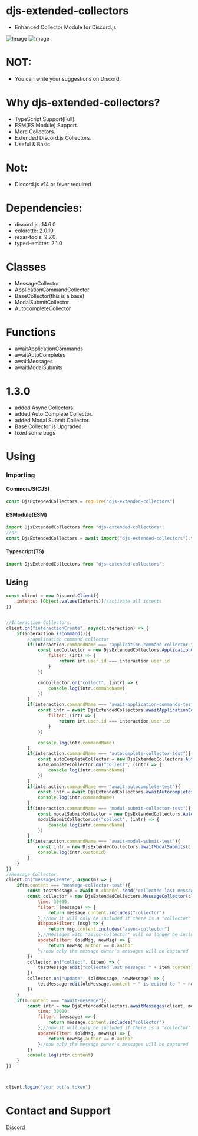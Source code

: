 # djs-extended-collectors

- Enhanced Collector Module for Discord.js

![Image](https://img.shields.io/npm/dt/djs-extended-collectors.svg?color=%2351FC0&maxAge=3600)
![Image](https://img.shields.io/npm/v/djs-extended-collectors?color=red&label=djs-extended-collectors)

# NOT:
- You can write your suggestions on Discord.


# Why djs-extended-collectors?
- TypeScript Support(Full).
- ESM(ES Module) Support.
- More Collectors.
- Extended Discord.js Collectors.
- Useful & Basic.

# Not:
- Discord.js v14 or fever required

# Dependencies:
- discord.js: 14.6.0
- colorette: 2.0.19
- rexar-tools: 2.7.0
- typed-emitter: 2.1.0

# Classes
- MessageCollector
- ApplicationCommandCollector
- BaseCollector(this is a base)
- ModalSubmitCollector
- AutocompleteCollector

# Functions
- awaitApplicationCommands
- awaitAutoCompletes
- awaitMessages
- awaitModalSubmits

# 1.3.0
- added Async Collectors.
- added Auto Complete Collector.
- added Modal Submit Collector.
- Base Collector is Upgraded.
- fixed some bugs

# Using

### Importing

#### CommonJS(CJS)
```js
const DjsExtendedCollectors = require("djs-extended-collectors")
```
#### ESModule(ESM)
```mjs
import DjsExtendedCollectors from "djs-extended-collectors";
//or
const DjsExtendedCollectors = await import("djs-extended-collectors").then(m => m.default)
```
#### Typescript(TS)
```ts
import DjsExtendedCollectors from "djs-extended-collectors";
```

## Using
```js
const client = new Discord.Client({
    intents: [Object.values(Intents)]//activate all intents
})


//Interaction Collectors.
client.on("interactionCreate", async(interaction) => {
    if(interaction.isCommand()){
        //application command collector
        if(interaction.commandName === "application-command-collector-test"){
            const cmdCollector = new DjsExtendedCollectors.ApplicationCommandCollector(client, interaction.channel, {
                filter: (int) => {
                    return int.user.id === interaction.user.id
                }
            })

            cmdCollector.on("collect", (intr) => {
                console.log(intr.commandName)
            })
        }
        if(interaction.commandName === "await-application-commands-test"){
            const intr = await DjsExtendedCollectors.awaitApplicationCommands(client, interaction.channel, {
                filter: (int) => {
                    return int.user.id === interaction.user.id
                }
            })

            console.log(intr.commandName)
        }
        if(interaction.commandName === "autocomplete-collector-test"){
            const autoCompleteCollector = new DjsExtendedCollectors.AutocompleteCollector(client, interaction.channel, {})
            autoCompleteCollector.on("collect", (intr) => {
                console.log(intr.commandName)
            })
        }
        if(interaction.commandName === "await-autocomplete-test"){
            const intr = await DjsExtendedCollectors.awaitAutocompletes(client, interaction.channel, {})
            console.log(intr.commandName)
        }
        if(interaction.commandName === "modal-submit-collector-test"){
            const modalSubmitCollector = new DjsExtendedCollectors.AutocompleteCollector(client, interaction.channel, {})
            modalSubmitCollector.on("collect", (intr) => {
                console.log(intr.commandName)
            })
        }
        if(interaction.commandName === "await-modal-submit-test"){
            const intr = new DjsExtendedCollectors.awaitModalSubmits(client, interaction.channel, {})
            console.log(intr.customId)
        }
    }
})
//Message Collector.
client.on("messageCreate", async(m) => {
    if(m.content === "message-collector-test"){
        const testMessage = await m.channel.send("collected last message: any")
        const collector = new DjsExtendedCollectors.MessageCollector(client, message.channel, {
            time: 30000,
            filter: (message) => {
                return message.content.includes("collector")
            },//now it will only be included if there is a "collector" in the content of the message
            disposeFilter: (msg) => {
                return msg.content.includes("async-collector")
            },//Messages with "async-collector" will no longer be included when they are deleted
            updateFilter: (oldMsg, newMsg) => {
                return newMsg.author == m.author
            }//now only the message owner's messages will be captured
        })
        collector.on("collect", (item) => {
            testMessage.edit("collected last message: " + item.content)
        })
        collector.on("update", (oldMessage, newMessage) => {
            testMessage.edit(oldMessage.content + " is edited to " + newMessage.content)
        })
    }
    if(m.content === "await-message"){
        const intr = new DjsExtendedCollectors.awaitMessages(client, message.channel, {
            time: 30000,
            filter: (message) => {
                return message.content.includes("collector")
            },//now it will only be included if there is a "collector" in the content of the message
            updateFilter: (oldMsg, newMsg) => {
                return newMsg.author == m.author
            }//now only the message owner's messages will be captured
        })
        console.log(intr.content)
    }
})



client.login("your bot's token")
```


# Contact and Support

<a href="https://discord.com/users/586995957695119477">Discord</a>
